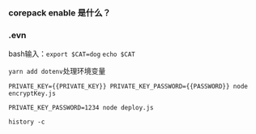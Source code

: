 ### corepack enable 是什么？

### .evn
bash输入：`export $CAT=dog` `echo $CAT`

`yarn add dotenv`处理环境变量

`PRIVATE_KEY={{PRIVATE_KEY}} PRIVATE_KEY_PASSWORD={{PASSWORD}} node encryptKey.js`

`PRIVATE_KEY_PASSWORD=1234 node deploy.js`

`history -c`